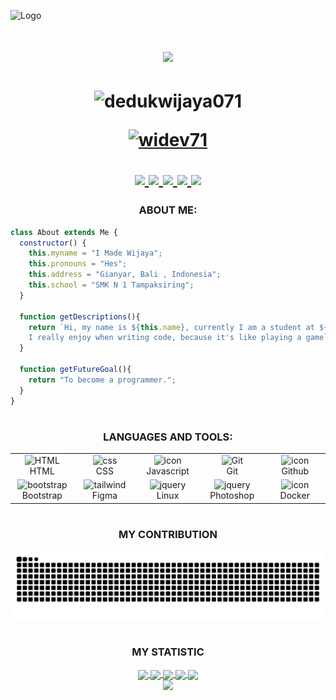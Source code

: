 ![Logo](https://i.pinimg.com/originals/73/21/12/73211224c4fe7a8d7af766f2d32ad2c3.jpg)
<h1 align="center">
  <img src="https://readme-typing-svg.herokuapp.com/?font=Righteous&size=35&center=true&vCenter=true&width=500&height=70&duration=3000&lines=Hi+There!+👋;+I'm+Wijaya!;+Code+Changes+My+Word." />
<h1>
<p align="center"> <img src="https://komarev.com/ghpvc/?username=dedukwijaya071&label=Profile%20views&color=0e75b6&style=flat" alt="dedukwijaya071" /> </p>
<p align="center"> <a href="https://github.com/ryo-ma/github-profile-trophy"><img src="https://github-profile-trophy.vercel.app/?username=widev71&theme=discord" alt="widev71" /></a> </p>

<div align="center"> 
  <a href="mailto:dedukwijaya@gmail.com">
    <img src="https://img.shields.io/badge/Gmail-333333?style=for-the-badge&logo=gmail&logoColor=red" />
  </a>
  <a href="https://linkedin.com/in/made-wijaya" target="_blank">
    <img src="https://img.shields.io/badge/LinkedIn-0077B5?style=for-the-badge&logo=linkedin&logoColor=white" target="_blank" />
  </a>
  <a href="https://wijaya-dev.vercel.app" target="_blank">
     <img src="https://img.shields.io/badge/Portfolio-FF5722?style=for-the-badge&logo=todoist&logoColor=white" target="_blank" /> 
  </a>
  <a href="https://www.twitter.com/dedukme" target="_blank">
     <img src="https://img.shields.io/badge/Twitter-1DA1F2?style=for-the-badge&logo=twitter&logoColor=white" target="_blank" /> 
  </a>
  <a href="https://www.instagram.com/madewijaya072" target="_blank">
     <img src="https://img.shields.io/badge/Instagram-E4405F?style=for-the-badge&logo=instagram&logoColor=white" target="_blank" /> 
  </a>
</div>

<h3 align="center">ABOUT ME:</h3>

```javascript
class About extends Me {
  constructor() {
    this.myname = "I Made Wijaya";
    this.pronouns = "Hes";
    this.address = "Gianyar, Bali , Indonesia";
    this.school = "SMK N 1 Tampaksiring";
  }

  function getDescriptions(){
    return `Hi, my name is ${this.name}, currently I am a student at ${this.school}.
    I really enjoy when writing code, because it's like playing a game`;
  }

  function getFutureGoal(){
    return "To become a programmer.";
  }
}
```


<h1></h1>
<h3 align="center"  text color="blue" >LANGUAGES AND TOOLS:</h3>
<div align="center">
<table>
    <tr>
        <td align="center" width="96">
            <img src="https://skillicons.dev/icons?i=html" width="48" height="48" alt="HTML" />
            <br>HTML
        </td>
        <td align="center" width="96">
            <img src="https://skillicons.dev/icons?i=css" width="48" height="48" alt="css" />
            <br>CSS
        </td>
        <td align="center" width="96">
            <img src="https://techstack-generator.vercel.app/js-icon.svg" alt="icon" width="65" height="65" />
            <br>Javascript
        </td>
        <td align="center" width="96">
            <img src="https://user-images.githubusercontent.com/25181517/192108372-f71d70ac-7ae6-4c0d-8395-51d8870c2ef0.png"
                width="48" height="48" alt="Git" />
            <br>Git
        </td>
        <td align="center" width="96">
            <img src="https://techstack-generator.vercel.app/github-icon.svg" alt="icon" width="65" height="65" />
            <br>Github
        </td>
    </tr>
    <tr align="center">
        <td align="center" width="96">
            <img src="https://skillicons.dev/icons?i=bootstrap" width="48" height="48" alt="bootstrap" />
            <br>Bootstrap
        </td>
        <td align="center" width="96">
            <img src="https://skillicons.dev/icons?i=figma" width="48" height="48" alt="tailwind" />
            <br>Figma
        </td>
        <td align="center" width="96">
            <img src="https://skillicons.dev/icons?i=linux" width="48" height="48" alt="jquery" />
            <br>Linux
        </td>
        <td align="center" width="96">
            <img src="https://skillicons.dev/icons?i=ps" width="48" height="48" alt="jquery" />
            <br>Photoshop
        </td>
        <td align="center" width="96">
            <img src="https://techstack-generator.vercel.app/docker-icon.svg" alt="icon" width="65" height="65" />
            <br>Docker
        </td>
    </tr>
</table>
</div>

<div align="center">
  <h1></h1>
  <h3 align="center">MY CONTRIBUTION</h3>
  <img alt="snake eating my contributions" src="https://raw.githubusercontent.com/widev71/widev71/output/github-contribution-grid-snake-dark.svg" />

  <h1></h1>

<h3 align="center">MY STATISTIC</h3>

<div align="center">
<a href="https://github.com/widev71">
<img align="center" src="http://github-profile-summary-cards.vercel.app/api/cards/stats?username=widev71&theme=2077" height="180em" />
<img align="center" src="http://github-profile-summary-cards.vercel.app/api/cards/most-commit-language?username=widev71&theme=2077" height="180em" />
<img align="center" src="http://github-profile-summary-cards.vercel.app/api/cards/repos-per-language?username=widev71&theme=2077" height="180em" />
<img align="center" src="http://github-profile-summary-cards.vercel.app/api/cards/productive-time?username=widev71&theme=2077" height="180em" />
<img align="center" src="http://github-profile-summary-cards.vercel.app/api/cards/profile-details?username=widev71&theme=2077" height="180em" />
</div>

<img src="https://raw.githubusercontent.com/Trilokia/Trilokia/379277808c61ef204768a61bbc5d25bc7798ccf1/bottom_header.svg" />
  

</div>


